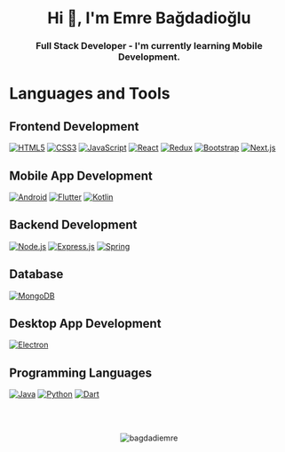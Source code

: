 <h1 align="center">Hi 👋, I'm Emre Bağdadioğlu</h1> 
<h3 align="center">Full Stack Developer - I'm currently learning Mobile Development.</h3>

# Languages and Tools

## Frontend Development
[![HTML5](https://raw.githubusercontent.com/devicons/devicon/master/icons/html5/html5-original-wordmark.svg)](https://www.w3.org/html/)
[![CSS3](https://raw.githubusercontent.com/devicons/devicon/master/icons/css3/css3-original-wordmark.svg)](https://www.w3schools.com/css/)
[![JavaScript](https://raw.githubusercontent.com/devicons/devicon/master/icons/javascript/javascript-original.svg)](https://developer.mozilla.org/en-US/docs/Web/JavaScript)
[![React](https://raw.githubusercontent.com/devicons/devicon/master/icons/react/react-original-wordmark.svg)](https://reactjs.org/)
[![Redux](https://raw.githubusercontent.com/devicons/devicon/master/icons/redux/redux-original.svg)](https://redux.js.org/)
[![Bootstrap](https://raw.githubusercontent.com/devicons/devicon/master/icons/bootstrap/bootstrap-plain-wordmark.svg)](https://getbootstrap.com/)
[![Next.js](https://cdn.worldvectorlogo.com/logos/nextjs-2.svg)](https://nextjs.org/)

## Mobile App Development
[![Android](https://raw.githubusercontent.com/devicons/devicon/master/icons/android/android-original-wordmark.svg)](https://developer.android.com)
[![Flutter](https://www.vectorlogo.zone/logos/flutterio/flutterio-icon.svg)](https://flutter.dev/)
[![Kotlin](https://www.vectorlogo.zone/logos/kotlinlang/kotlinlang-icon.svg)](https://kotlinlang.org/)

## Backend Development
[![Node.js](https://raw.githubusercontent.com/devicons/devicon/master/icons/nodejs/nodejs-original-wordmark.svg)](https://nodejs.org)
[![Express.js](https://raw.githubusercontent.com/devicons/devicon/master/icons/express/express-original-wordmark.svg)](https://expressjs.com)
[![Spring](https://www.vectorlogo.zone/logos/springio/springio-icon.svg)](https://spring.io/)

## Database
[![MongoDB](https://raw.githubusercontent.com/devicons/devicon/master/icons/mongodb/mongodb-original-wordmark.svg)](https://www.mongodb.com/)

## Desktop App Development
[![Electron](https://raw.githubusercontent.com/devicons/devicon/master/icons/electron/electron-original.svg)](https://www.electronjs.org)

## Programming Languages
[![Java](https://raw.githubusercontent.com/devicons/devicon/master/icons/java/java-original.svg)](https://www.java.com)
[![Python](https://raw.githubusercontent.com/devicons/devicon/master/icons/python/python-original.svg)](https://www.python.org/)
[![Dart](https://www.vectorlogo.zone/logos/dartlang/dartlang-icon.svg)](https://dart.dev)


<br/>
<br/>

<p align="center"><img align="center" src="https://github-readme-stats.vercel.app/api/top-langs?username=bagdadiemre&show_icons=true&theme=dark&locale=en&layout=compact" alt="bagdadiemre" /></p>


